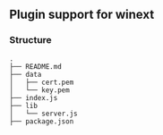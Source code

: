 ## Plugin support for winext

### Structure
```
.
├── README.md
├── data
│   ├── cert.pem
│   └── key.pem
├── index.js
├── lib
│   └── server.js
├── package.json

```